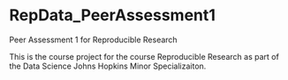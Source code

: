 # RepData_PeerAssessment1
Peer Assessment 1 for Reproducible Research

This is the course project for the course Reproducible Research as part of the Data Science Johns Hopkins Minor Specializaiton.
